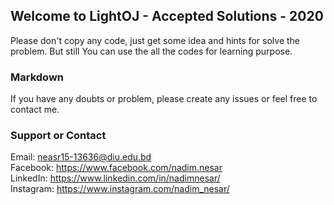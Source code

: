 ## Welcome to LightOJ - Accepted Solutions - 2020

Please don't copy any code, just get some idea and hints for solve the problem. But still You can use the all the codes for learning purpose.

### Markdown

If you have any doubts or problem, please create any issues or feel free to contact me.

### Support or Contact

Email: neasr15-13636@diu.edu.bd  <br/>
Facebook: https://www.facebook.com/nadim.nesar <br/>
LinkedIn: https://www.linkedin.com/in/nadimnesar/ <br/>
Instagram: https://www.instagram.com/nadim_nesar/
